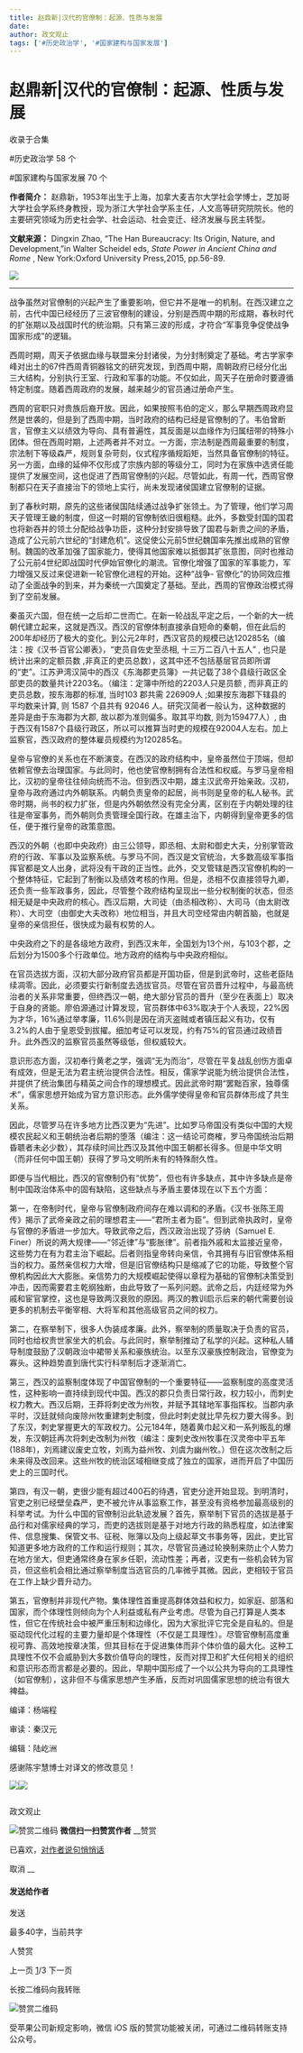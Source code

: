 ```yaml
---
title: 赵鼎新|汉代的官僚制：起源、性质与发展
date: 
author: 政文观止
tags: ['#历史政治学', '#国家建构与国家发展']
---
```

# 赵鼎新|汉代的官僚制：起源、性质与发展


收录于合集

#历史政治学 58 个

#国家建构与国家发展 70 个

**作者简介：**
赵鼎新，1953年出生于上海，加拿大麦吉尔大学社会学博士，芝加哥大学社会学系终身教授，现为浙江大学社会学系主任，人文高等研究院院长。他的主要研究领域为历史社会学、社会运动、社会变迁、经济发展与民主转型。

 **文献来源：** Dingxin Zhao, “The Han Bureaucracy: Its Origin, Nature, and
Development,”in Walter Scheidel eds, _State Power in Ancient China and Rome_ ,
New York:Oxford University Press,2015, pp.56-89.

![](/images/413/2.jpeg)

  

  

 ****

战争虽然对官僚制的兴起产生了重要影响，但它并不是唯一的机制。在西汉建立之前，古代中国已经经历了三波官僚制的建设，分别是西周中期的形成期，春秋时代的扩张期以及战国时代的统治期。只有第三波的形成，才符合“军事竞争促使战争国家形成”的逻辑。

西周时期，周天子依据血缘与联盟来分封诸侯，为分封制奠定了基础。考古学家李峰对出土的67件西周青铜器铭文的研究发现，到西周中期，周朝政府已经分化出三大结构，分别执行王室、行政和军事的功能。不仅如此，周天子在册命时要遵循特定制度。随着西周政府的发展，越来越少的官员通过册命产生。

西周的官职只对贵族后裔开放。因此，如果按照韦伯的定义，那么早期西周政府显然是世袭的，但是到了西周中期，当时政府的结构已经是官僚制的了。韦伯曾断言，官僚主义以绩效为导向、具有普遍性，其反面是以血缘作为归属纽带的特殊小团体。但在西周时期，上述两者并不对立。一方面，宗法制是西周最重要的制度，宗法制下等级森严，规则复杂苛刻，仪式程序循规蹈矩，当然具备官僚制的特征。另一方面，血缘的延伸不仅形成了宗族内部的等级分工，同时为在家族中选贤任能提供了发展空间，这也促进了西周官僚制的兴起。尽管如此，有周一代，西周官僚制都只在天子直接治下的领地上实行，尚未发现诸侯国建立官僚制的证据。

到了春秋时期，原先的这些诸侯国陆续通过战争扩张领土。为了管理，他们学习周天子管理王畿的制度，但这一时期的官僚制依旧很粗糙。此外，多数受封国的国君也将新吞并的领土分配给战争功臣，这种分封安排导致了国君与新贵之间的矛盾，造成了公元前六世纪的“封建危机”。这促使公元前5世纪魏国率先推出成熟的官僚制。魏国的改革加强了国家能力，使得其他国家难以抵御其扩张意图，同时也推动了公元前4世纪即战国时代伊始官僚化的潮流。官僚化增强了国家的军事能力，军力增强又反过来促进新一轮官僚化进程的开始。这种“战争-
官僚化”的协同效应推动了全面战争的到来，并为秦统一六国奠定了基础。至此，西周的官僚政治模式得到了空前发展。

秦虽灭六国，但在统一之后却二世而亡。在新一轮战乱平定之后，一个新的大一统朝代建立起来，这就是西汉。西汉的官僚体制直接承自短命的秦朝，但在此后的200年却经历了极大的变化。到公元2年时，西汉官员的规模已达120285名（编注：按《汉书·百官公卿表》，“吏员自佐史至丞相,
十三万二百八十五人” , 也只是统计出来的定额员数
,非真正的吏员总数），这其中还不包括基层官员即所谓的“吏”。江苏尹湾汉简中的西汉《东海郡吏员簿》一共记载了38个县级行政区全部吏员的数量共计2203名。（编注：定簿中所给的2203人只是员额
, 而非真正的吏员总数，按东海郡的标准, 当时103 郡共需 226909人 ;如果按东海郡下辖县的平均数来计算, 则 1587 个县共有 92046
人。研究汉简者一般认为，这种数据的差异是由于东海郡为大郡, 故以郡为准则偏多。取其平均数, 则为159477人）,
由于西汉有1587个县级行政区，所以可以推算当时吏的规模在92004人左右。加上监察官，西汉政府的整体雇员规模约为120285名。

皇帝与官僚的关系也在不断演变。在西汉的政府结构中，皇帝虽然位于顶端，但却依赖官僚去治理国家。与此同时，他也使官僚制拥有合法性和权威。与罗马皇帝相比，汉初的皇帝往往倾向统而不治。但到西汉中期，雄主汉武帝开始亲政。汉初，皇帝与政府通过内外朝联系。内朝负责皇帝的起居，尚书则是皇帝的私人秘书。武帝时期，尚书的权力扩张，但是内外朝依然没有完全分离，区别在于内朝处理的往往是帝室事务，而外朝则负责管理全国行政。在雄主治下，内朝得到皇帝更多的信任，便于推行皇帝的政策意图。

西汉的外朝（也即中央政府）由三公领导，即丞相、太尉和御史大夫，分别掌管政府的行政、军事以及监察系统。与罗马不同，西汉是文官统治，大多数高级军事指挥官都是文人出身，武将没有干政的正当性。此外，交叉管辖是西汉官僚机构的一个整体特征，它起到了制衡以及绩效考核的作用。但是，丞相不仅直接领导九卿，还负责一些军政事务，因此，尽管整个政府结构呈现出一些分权制衡的状态，但丞相无疑是中央政府的核心。西汉后期，大司徒（由丞相改称）、大司马（由太尉改称）、大司空（由御史大夫改称）地位相当，并且大司空经常由内朝首脑，也就是皇帝的亲信担任，很快成为最有权势的人。

中央政府之下的是各级地方政府，到西汉末年，全国划为13个州，与103个郡，之后划分为1500多个行政单位。地方政府的结构与中央政府相似。

在官员选拔方面，汉初大部分政府官员都是开国功臣，但是到武帝时，这些老臣陆续凋零。因此，必须要实行新制度去选拔官员。尽管在官员晋升过程中，与最高统治者的关系非常重要，但终西汉一朝，绝大部分官员的晋升（至少在表面上）取决于自身的贤能。廖伯源通过计算发现，官员群体中63%取决于个人表现，22%因为才华，16%通过举孝廉，11.6%则是因在消灭盗贼或者镇压起义有功，仅有3.2%的人由于皇恩受到拔擢。细加考证可以发现，约有75%的官员通过政绩晋升。此外西汉的监察官员虽然等级低，但权威较大。

意识形态方面，汉初奉行黄老之学，强调“无为而治”，尽管在平复战乱创伤方面卓有成效，但是无法为君主统治提供合法性。相反，儒家学说能为统治提供合法性，并提供了统治集团与精英之间合作的理想模式。因此武帝时期“罢黜百家，独尊儒术”，儒家思想开始成为官方意识形态。此外儒学使得皇帝和官员群体形成了共生关系。

因此，尽管罗马在许多地方比西汉更为“先进”。比如罗马帝国没有类似中国的大规模农民起义和王朝统治者后期的堕落（编注：这一结论可商榷，罗马帝国统治后期昏聩者未必少数），其存续时间比西汉及其他中国王朝都长得多。但是中华文明（而非任何中国王朝）获得了罗马文明所未有的特殊耐久性。

即便与当代相比，西汉的官僚制仍有“优势”，但也有许多缺点，其中许多缺点是帝制中国政治体系中的固有缺陷，这些缺点与矛盾主要体现在以下五个方面：

  

第一，在帝制时代，皇帝与官僚制政府间存在难以调和的矛盾。《汉书·张陈王周传》揭示了武帝亲政之前的理想君主——“君所主者为臣”。但到武帝执政时，皇帝与官僚的矛盾进一步加大。导致武帝之后，西汉政治出现了芬纳（Samuel
E.
Finer）所说的两大规律——“邻近律”与“膨胀律”。前者指外戚和太监接近皇帝，这些势力在有为君主治下崛起。后者则指皇帝转向亲信，令其拥有与旧官僚体系相当的权力。虽然亲信权力大增，但是旧官僚结构只是缩减了它的功能，导致整个官僚机构因此大大膨胀。亲信势力的大规模崛起使得以章程为基础的官僚制决策受到冲击，因而需要君主乾纲独断，由此导致了一系列问题。武帝之后，内廷经常为外戚和宦官掌控，这也是导致两汉衰败的原因。两汉的教训启示后来的朝代需要创设更多的机制去平衡宰相、大将军和其他高级官员之间的权力。

第二，在察举制下，很多人伪装成孝廉。此外，察举制的质量取决于负责的官员，同时也给权贵世家坐大的机会。与此同时，察举制推动了私学的兴起。这种私人辅导制度鼓励了汉朝政治中裙带关系和豪族统治。以至东汉豪族控制政治，官僚变为寡头。这种趋势直到唐代实行科举制后才逐渐消亡。

第三，西汉的监察制度体现了中国官僚制的一个重要特征——监察制度的高度灵活性，这种影响一直持续到现代中国。西汉的郡只负责日常行政，权力较小，而刺史权力教大。西汉后期，王莽将刺史改为州牧，并赋予其辖地军事指挥权。当郡内承平时，汉廷就倾向废除州牧重建刺史制度，但此时刺史就比早先权力要大得多。到了东汉，刺史掌握更大的军政权力。公元184年，随着黄巾起义和一系列叛乱的爆发，东汉朝廷再次将刺史改制为州牧（编注：废刺史改州牧事在汉灵帝中平五年(188年)，刘焉建议废史立牧，刘焉为益州牧、刘虞为幽州牧。）但在这次改制之后未来得及改回来。这些州牧的统治区域相继变成了独立的国家，进而开启了中国历史上的三国时代。

第四，有汉一朝，吏很少能有超过400石的待遇，官吏分途开始显现。到明清时，官吏之别已经壁垒森严，吏不被允许从事监察工作，甚至没有资格参加最高级别的科举考试。为什么中国的官僚制沿此轨迹发展？首先，察举制下官员的选拔是基于品行和对儒家经典的学习，而吏的选拔则是基于对地方行政的熟悉程度，如法律案件、信息搜集、保管文书、征税、账簿以及向上级起草文书事务等，因此，吏比官知道更多地方政府的工作和运行规则；其次，尽管官员通过轮换制来防止个人势力在地方坐大，但吏通常终身在家乡任职，流动性差；再者，汉吏有一些机会转为官员，但这些机会相比通过察举制度当选官员的几率微乎其微。因此，吏相较于官员在工作上缺少晋升动力。

第五，官僚制并非现代产物。集体理性首重提高群体效益和权力，如家庭、部落和国家，而个体理性则倾向为个人利益或私有产业考虑。尽管为自己打算是人类本性，但它在传统社会中被严重压制和边缘化，因为大家批评它完全是自私的。但是驱动现代化过程的主要力量却是个体理性（不仅是工具理性）。尽管官僚制高度重视可靠、高效地按章决策，但其目标在于促进集体而非个体价值的最大化。这种工具理性不仅不会威胁到大多数价值导向的理性，反而对捍卫和扩大任何相关的组织和意识形态而言都是必要的。因此，早期中国形成了一个以公共为导向的工具理性（如官僚制），这非但不与儒家思想产生矛盾，反而对巩固儒家思想的统治有很大裨益。

  

编译：杨端程

审读：秦汉元

编辑：陆屹洲

  

感谢陈宇慧博士对译文的修改意见！

![](/images/413/3.jpeg)![](/images/413/4.jpeg)

  

![]()

政文观止

![赞赏二维码]() **微信扫一扫赞赏作者** __赞赏

已喜欢，[对作者说句悄悄话](javascript:;)

取消 __

#### 发送给作者

发送

最多40字，当前共字

[](javascript:;) 人赞赏

上一页 [1](javascript:;)/3 下一页

长按二维码向我转账

![赞赏二维码]()

受苹果公司新规定影响，微信 iOS 版的赞赏功能被关闭，可通过二维码转账支持公众号。

